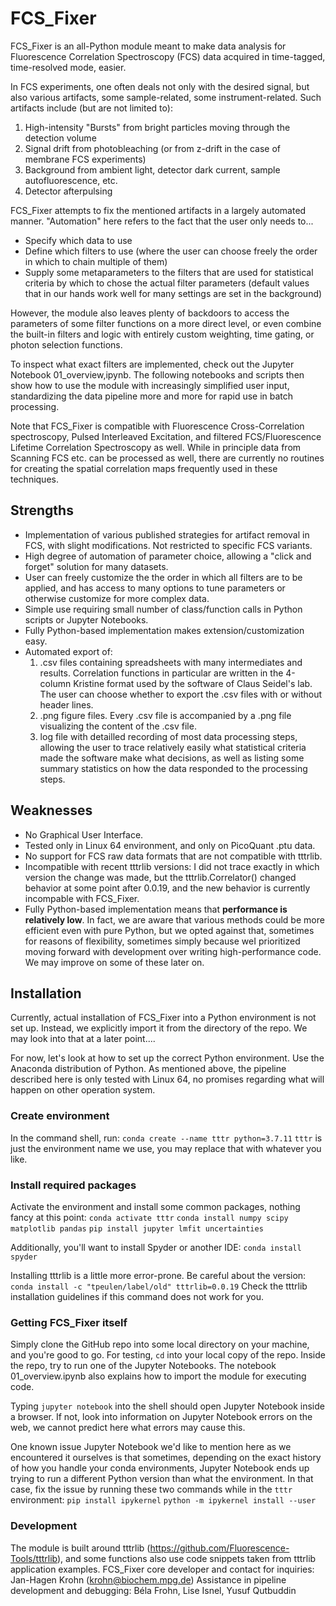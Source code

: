 # FCS_Fixer

FCS_Fixer is an all-Python module meant to make data analysis for Fluorescence Correlation Spectroscopy (FCS) data acquired in time-tagged, time-resolved mode, easier. 

In FCS experiments, one often deals not only with the desired signal, but also various artifacts, some sample-related, some instrument-related. Such artifacts include (but are not limited to):
1. High-intensity "Bursts" from bright particles moving through the detection volume
2. Signal drift from photobleaching (or from z-drift in the case of membrane FCS experiments)
3. Background from ambient light, detector dark current, sample autofluorescence, etc.
4. Detector afterpulsing

FCS_Fixer attempts to fix the mentioned artifacts in a largely automated manner. "Automation" here refers to the fact that the user only needs to...
- Specify which data to use
- Define which filters to use (where the user can choose freely the order in which to chain multiple of them)
- Supply some metaparameters to the filters that are used for statistical criteria by which to chose the actual filter parameters (default values that in our hands work well for many settings are set in the background)

However, the module also leaves plenty of backdoors to access the parameters of some filter functions on a more direct level, or even combine the built-in filters and logic with entirely custom weighting, time gating, or photon selection functions.

To inspect what exact filters are implemented, check out the Jupyter Notebook 01_overview,ipynb. The following notebooks and scripts then show how to use the module with increasingly simplified user input, standardizing the data pipeline more and more for rapid use in batch processing.

Note that FCS_Fixer is compatible with Fluorescence Cross-Correlation spectroscopy, Pulsed Interleaved Excitation, and filtered FCS/Fluorescence Lifetime Correlation Spectroscopy as well. While in principle data from Scanning FCS etc. can be processed as well, there are currently no routines for creating the spatial correlation maps frequently used in these techniques. 


## Strengths
- Implementation of various published strategies for artifact removal in FCS, with slight modifications. Not restricted to specific FCS variants.
- High degree of automation of parameter choice, allowing a "click and forget" solution for many datasets.
- User can freely customize the the order in which all filters are to be applied, and has access to many options to tune parameters or otherwise customize for more complex data.
- Simple use requiring small number of class/function calls in Python scripts or Jupyter Notebooks.
- Fully Python-based implementation makes extension/customization easy.
- Automated export of:
	1. .csv files containing spreadsheets with many intermediates and results. Correlation functions in particular are written in the 4-column Kristine format used by the software of Claus Seidel's lab. The user can choose whether to export the .csv files with or without header lines.
	2. .png figure files. Every .csv file is accompanied by a .png file visualizing the content of the .csv file.
	3. log file with detailled recording of most data processing steps, allowing the user to trace relatively easily what statistical criteria made the software make what decisions, as well as listing some summary statistics on how the data responded to the processing steps.

## Weaknesses
- No Graphical User Interface.
- Tested only in Linux 64 environment, and only on PicoQuant .ptu data.
- No support for FCS raw data formats that are not compatible with tttrlib.
- Incompatible with recent tttrlib versions: I did not trace exactly in which version the change was made, but the tttrlib.Correlator() changed behavior at some point after 0.0.19, and the new behavior is currently incompable with FCS_Fixer.
- Fully Python-based implementation means that **performance is relatively low**. In fact, we are aware that various methods could be more efficient even with pure Python, but we opted against that, sometimes for reasons of flexibility, sometimes simply because weI prioritized moving forward with development over writing high-performance code. We may improve on some of these later on.


## Installation
Currently, actual installation of FCS_Fixer into a Python environment is not set up. Instead, we explicitly import it from the directory of the repo. We may look into that at a later point....

For now, let's look at how to set up the correct Python environment. Use the Anaconda distribution of Python. As mentioned above, the pipeline described here is only tested with Linux 64, no promises regarding what will happen on other operation system.

### Create environment
In the command shell, run:
`conda create --name tttr python=3.7.11` 
`tttr` is just the environment name we use, you may replace that with whatever you like.

### Install required packages
 Activate the environment and install some common packages, nothing fancy at this point:
`conda activate tttr`
`conda install numpy scipy matplotlib pandas`
`pip install jupyter lmfit uncertainties`

Additionally, you'll want to install Spyder or another IDE:
`conda install spyder`

Installing tttrlib is a little more error-prone. Be careful about the version:
`conda install -c "tpeulen/label/old" tttrlib=0.0.19`
Check the tttrlib installation guidelines if this command does not work for you.

### Getting FCS_Fixer itself
Simply clone the GitHub repo into some local directory on your machine, and you're good to go. For testing, `cd` into your local copy of the repo. Inside the repo, try to run one of the Jupyter Notebooks. The notebook 01_overview.ipynb also explains how to import the module for executing code.

Typing `jupyter notebook` into the shell should open Jupyter Notebook inside a browser. If not, look into information on Jupyter Notebook errors on the web, we cannot predict here what errors may cause this.

One known issue Jupyter Notebook we'd like to mention here as we encountered it ourselves is that sometimes, depending on the exact history of how you handle your conda environments, Jupyter Notebook ends up trying to run a different Python version than what the environment. In that case, fix the issue by running these two commands while in the `tttr` environment:
`pip install ipykernel`
`python -m ipykernel install --user`


### Development
The module is built around tttrlib (https://github.com/Fluorescence-Tools/tttrlib), and some functions also use code snippets taken from tttrlib application examples.
FCS_Fixer core developer and contact for inquiries: Jan-Hagen Krohn (krohn@biochem.mpg.de)
Assistance in pipeline development and debugging: Béla Frohn, Lise Isnel, Yusuf Qutbuddin

